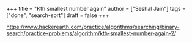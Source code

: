 +++
title = "Kth smallest number again"
author = ["Seshal Jain"]
tags = ["done", "search-sort"]
draft = false
+++

<https://www.hackerearth.com/practice/algorithms/searching/binary-search/practice-problems/algorithm/kth-smallest-number-again-2/>
